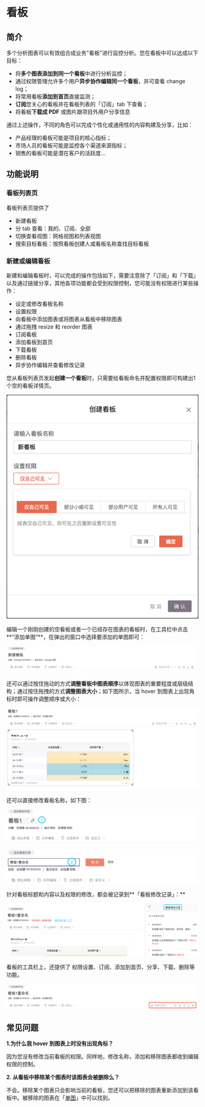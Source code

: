 # 看板

## 简介

多个分析图表可以有效组合成业务"看板"进行监控分析。您在看板中可以达成以下目标：

* 将**多个图表添加到同一个看板**中进行分析监控；
* 通过权限管理允许多个用户**异步协作编辑同一个看板**，并可查看 change log；
* 将常用看板**添加到首页**直接监测；
* **订阅**您关心的看板并在看板列表的「订阅」tab 下查看；
* 将看板**下载成 PDF** 或图片跟项目外用户分享信息

通过上述操作，不同的角色可以完成个性化或通用性的内容构建及分享，比如：

* 产品经理的看板可能是项目的核心指标；
* 市场人员的看板可能是监控各个渠道来源指标；
* 销售的看板可能是潜在客户的活跃度…

## 功能说明

### 看板列表页

看板列表页提供了

* 新建看板
* 分 tab 查看：我的、订阅、全部
* 切换查看视图：网格视图和列表视图
* 搜索目标看板：按照看板创建人或看板名称查找目标看板

### 新建或编辑看板

新建和编辑看板时，可以完成的操作包括如下，需要注意除了「订阅」和「下载」以及通过链接分享，其他各项功能都会受到权限控制，您可能没有权限进行某些操作：

* 设定或修改看板名称
* 设置权限
* 向看板中添加图表或将图表从看板中移除图表
* 通过拖拽 resize 和 reorder 图表
* 订阅看板
* 添加看板到首页
* 下载看板
* 删除看板
* 异步协作编辑并查看修改记录

您从看板列表页发起**创建一个看板**时，只需要给看板命名并配置权限即可构建出1个空的看板详情页。

![](../.gitbook/assets/kan-ban-xin-jian.png)

编辑一个刚刚创建的空看板或者一个已经存在图表的看板时，在工具栏中点击**“添加单图”**，在弹出的窗口中选择要添加的单图即可：

![](../.gitbook/assets/tian-jia-dan-tu.png)

还可以通过按住拖动的方式**调整看板中图表顺序**以体现图表的重要程度或层级结构；通过按住拖拽的方式**调整图表大小**；如下图所示，当 hover 到图表上出现角标时即可操作调整顺序或大小：

![](../.gitbook/assets/resizereorder.png)

还可以直接修改看板名称，如下图：

![](../.gitbook/assets/xiu-gai-ming-cheng-1.png)

![](../.gitbook/assets/xiu-gai-ming-cheng-2.png)

针对看板标题和内容以及权限的修改，都会被记录到**「看板修改记录」：**

![](../.gitbook/assets/kan-ban-xiu-gai-ji-lu.png)

看板的工具栏上，还提供了 权限设置、订阅、添加到首页、分享、下载、删除等功能。

![](../.gitbook/assets/qi-ta-gong-neng.png)

## 常见问题

**1.为什么我 hover 到图表上时没有出现角标？**

因为您没有修改当前看板的权限。同样地，修改名称，添加和移除图表都收到编辑权限的控制。

**2. 从看板中移除某个图表时该图表会被删除么？**

不会。移除某个图表只会影响当前的看板，您还可以把移除的图表重新添加到该看板中。被移除的图表在「[单图](charts.md)」中可以找到。

